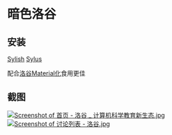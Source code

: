 # 暗色洛谷

## 安装

[Sylish](https://github.com/stylish-userstyles/stylish)
[Sylus](https://github.com/openstyles/stylus)

配合[洛谷Material化](https://userstyles.org/styles/157651/material-luogu-material)食用更佳

## 截图

[![Screenshot of 首页 - 洛谷 _ 计算机科学教育新生态.jpg](https://i.loli.net/2018/07/24/5b56d3021fd0d.jpg)](https://i.loli.net/2018/07/24/5b56d3021fd0d.jpg)
[![Screenshot of 讨论列表 - 洛谷.jpg](https://i.loli.net/2018/07/24/5b56d3022af7b.jpg)](https://i.loli.net/2018/07/24/5b56d3022af7b.jpg)
